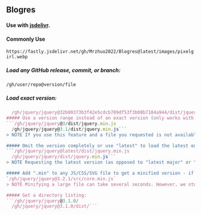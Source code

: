 ## Blogres

#### Use with __[jsdelivr](https://github.com/jsdelivr/jsdelivr)__.
#### Commonly Use
`https://fastly.jsdelivr.net/gh/Mrzhuo2022/Blogres@latest/images/pixelgirl.webp`



##### Load any GitHub release, commit, or branch:
`/gh/user/repo@version/file`
##### Load exact version:
```/gh/jquery/jquery@3.1.0/dist/jquery.min.js
  /gh/jquery/jquery@32b00373b3f42e5cdcb709df53f3b08b7184a944/dist/jquery.min.js```
##### Use a version range instead of an exact version (only works with valid semver versions):
```/gh/jquery/jquery@3/dist/jquery.min.js
  /gh/jquery/jquery@3.1/dist/jquery.min.js```
> NOTE If you use this feature and a file you requested is not available in the newest release, the link will keep working thanks to our version-fallback feature. We'll continue to serve the file from older release instead of failing with a 404 error.

##### Omit the version completely or use "latest" to load the latest one (only works with valid semver versions): (Dev environment only)
```/gh/jquery/jquery@latest/dist/jquery.min.js
  /gh/jquery/jquery/dist/jquery.min.js```
> NOTE Requesting the latest version (as opposed to "latest major" or "latest minor") is dangerous because major versions usually come with breaking changes. Only do this if you really know what you are doing.

##### Add ".min" to any JS/CSS/SVG file to get a minified version - if one doesn't exist, we'll generate it for you. All generated files come with source maps and can be easily used during development:
`/gh/jquery/jquery@3.2.1/src/core.min.js`
> NOTE Minifying a large file can take several seconds. However, we store all generated files in our permanent storage, so this delay only applies to the first few requests.

##### Get a directory listing:
```/gh/jquery/jquery@3.1.0/
  /gh/jquery/jquery@3.1.0/dist/```
